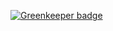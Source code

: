 
[![Greenkeeper badge](https://badges.greenkeeper.io/basarat/demo-stateless.svg)](https://greenkeeper.io/)

